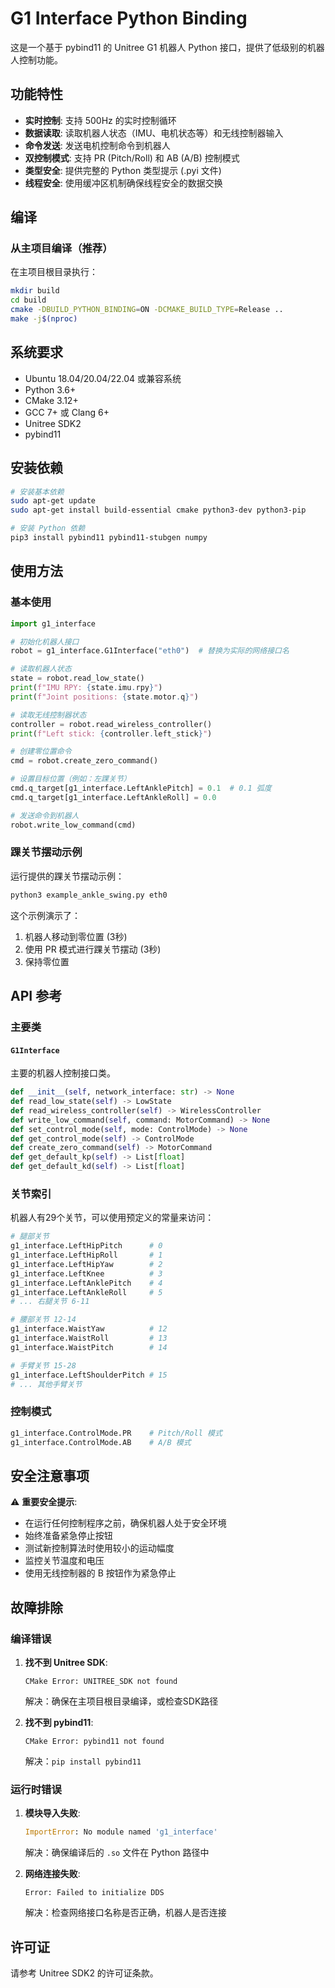 # G1 Interface Python Binding

这是一个基于 pybind11 的 Unitree G1 机器人 Python 接口，提供了低级别的机器人控制功能。

## 功能特性

- **实时控制**: 支持 500Hz 的实时控制循环
- **数据读取**: 读取机器人状态（IMU、电机状态等）和无线控制器输入
- **命令发送**: 发送电机控制命令到机器人
- **双控制模式**: 支持 PR (Pitch/Roll) 和 AB (A/B) 控制模式
- **类型安全**: 提供完整的 Python 类型提示 (.pyi 文件)
- **线程安全**: 使用缓冲区机制确保线程安全的数据交换

## 编译

### 从主项目编译（推荐）

在主项目根目录执行：

```bash
mkdir build
cd build
cmake -DBUILD_PYTHON_BINDING=ON -DCMAKE_BUILD_TYPE=Release .. 
make -j$(nproc)
```

<!-- ### 单独编译

在 `python_binding` 目录中：

```bash
./build.sh --sdk-path /opt/unitree_sdk2
``` -->

## 系统要求

- Ubuntu 18.04/20.04/22.04 或兼容系统
- Python 3.6+
- CMake 3.12+
- GCC 7+ 或 Clang 6+
- Unitree SDK2
- pybind11

## 安装依赖

```bash
# 安装基本依赖
sudo apt-get update
sudo apt-get install build-essential cmake python3-dev python3-pip

# 安装 Python 依赖
pip3 install pybind11 pybind11-stubgen numpy
```

## 使用方法

### 基本使用

```python
import g1_interface

# 初始化机器人接口
robot = g1_interface.G1Interface("eth0")  # 替换为实际的网络接口名

# 读取机器人状态
state = robot.read_low_state()
print(f"IMU RPY: {state.imu.rpy}")
print(f"Joint positions: {state.motor.q}")

# 读取无线控制器状态
controller = robot.read_wireless_controller()
print(f"Left stick: {controller.left_stick}")

# 创建零位置命令
cmd = robot.create_zero_command()

# 设置目标位置（例如：左踝关节）
cmd.q_target[g1_interface.LeftAnklePitch] = 0.1  # 0.1 弧度
cmd.q_target[g1_interface.LeftAnkleRoll] = 0.0

# 发送命令到机器人
robot.write_low_command(cmd)
```

### 踝关节摆动示例

运行提供的踝关节摆动示例：

```bash
python3 example_ankle_swing.py eth0
```

这个示例演示了：
1. 机器人移动到零位置 (3秒)
2. 使用 PR 模式进行踝关节摆动 (3秒)
3. 保持零位置

## API 参考

### 主要类

#### `G1Interface`

主要的机器人控制接口类。

```python
def __init__(self, network_interface: str) -> None
def read_low_state(self) -> LowState
def read_wireless_controller(self) -> WirelessController
def write_low_command(self, command: MotorCommand) -> None
def set_control_mode(self, mode: ControlMode) -> None
def get_control_mode(self) -> ControlMode
def create_zero_command(self) -> MotorCommand
def get_default_kp(self) -> List[float]
def get_default_kd(self) -> List[float]
```

### 关节索引

机器人有29个关节，可以使用预定义的常量来访问：

```python
# 腿部关节
g1_interface.LeftHipPitch      # 0
g1_interface.LeftHipRoll       # 1
g1_interface.LeftHipYaw        # 2
g1_interface.LeftKnee          # 3
g1_interface.LeftAnklePitch    # 4
g1_interface.LeftAnkleRoll     # 5
# ... 右腿关节 6-11

# 腰部关节 12-14
g1_interface.WaistYaw          # 12
g1_interface.WaistRoll         # 13
g1_interface.WaistPitch        # 14

# 手臂关节 15-28
g1_interface.LeftShoulderPitch # 15
# ... 其他手臂关节
```

### 控制模式

```python
g1_interface.ControlMode.PR    # Pitch/Roll 模式
g1_interface.ControlMode.AB    # A/B 模式
```

## 安全注意事项

⚠️ **重要安全提示**:

- 在运行任何控制程序之前，确保机器人处于安全环境
- 始终准备紧急停止按钮
- 测试新控制算法时使用较小的运动幅度
- 监控关节温度和电压
- 使用无线控制器的 B 按钮作为紧急停止

## 故障排除

### 编译错误

1. **找不到 Unitree SDK**:
   ```
   CMake Error: UNITREE_SDK not found
   ```
   解决：确保在主项目根目录编译，或检查SDK路径

2. **找不到 pybind11**:
   ```
   CMake Error: pybind11 not found
   ```
   解决：`pip install pybind11`

### 运行时错误

1. **模块导入失败**:
   ```python
   ImportError: No module named 'g1_interface'
   ```
   解决：确保编译后的 `.so` 文件在 Python 路径中

2. **网络连接失败**:
   ```
   Error: Failed to initialize DDS
   ```
   解决：检查网络接口名称是否正确，机器人是否连接

## 许可证

请参考 Unitree SDK2 的许可证条款。 
